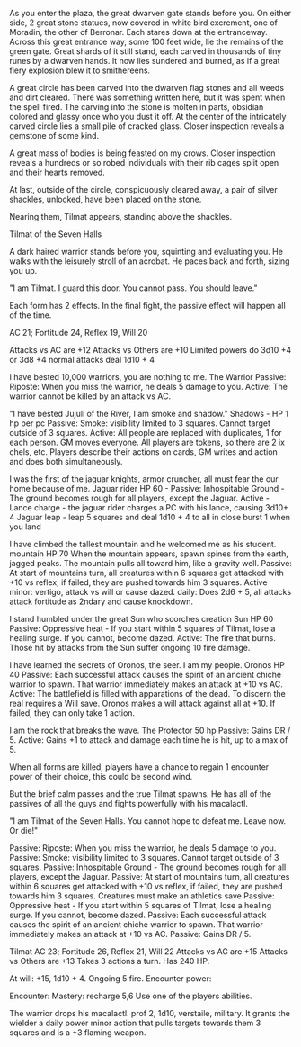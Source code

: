 As you enter the plaza, the great dwarven gate stands before you. On either side, 2 great stone statues, now covered in white bird excrement, one of Moradin, the other of Berronar. Each stares down at the entranceway. Across this great entrance way, some 100 feet wide, lie the remains of the green gate. Great shards of it still stand, each carved in thousands of tiny runes by a dwarven hands. It now lies sundered and burned, as if a great fiery explosion blew it to smithereens.

A great circle has been carved into the dwarven flag stones and all weeds and dirt cleared. There was something written here, but it was spent when the spell fired. The carving into the stone is molten in parts, obsidian colored and glassy once who you dust it off. At the center of the intricately carved circle lies a small pile of cracked glass. Closer inspection reveals a gemstone of some kind. 

A great mass of bodies is being feasted on my crows. Closer inspection reveals a hundreds or so robed individuals with their rib cages split open and their hearts removed.

At last, outside of the circle, conspicuously cleared away, a pair of silver shackles, unlocked, have been placed on the stone.

Nearing them, Tilmat appears, standing above the shackles.



Tilmat of the Seven Halls

A dark haired warrior stands before you, squinting and evaluating you. He walks with the leisurely stroll of an acrobat. He paces back and forth, sizing you up.

"I am Tilmat. I guard this door. You cannot pass. You should leave."

Each form has 2 effects. In the final fight, the passive effect will happen all of the time. 

AC 21; Fortitude 24, Reflex 19, Will 20

Attacks vs AC are +12
Attacks vs Others are +10
Limited powers do 3d10 +4 or 3d8 +4
normal attacks deal 1d10 + 4

I have bested 10,000 warriors, you are nothing to me.
The Warrior 
    Passive: Riposte: When you miss the warrior, he deals 5 damage to you.
    Active: The warrior cannot be killed by an attack vs AC. 

"I have bested Jujuli of the River, I am smoke and shadow."
Shadows - HP 1 hp per pc
    Passive: Smoke: visibility limited to 3 squares. Cannot target outside of 3 squares.
    Active: All people are replaced with duplicates, 1 for each person. GM moves everyone.
    All players are tokens, so there are 2 ix chels, etc. Players describe their actions on cards, GM writes and action and does both simultaneously.

I was the first of the jaguar knights, armor cruncher, all must fear the our home because of me.
Jaguar rider HP 60 - 
    Passive: Inhospitable Ground - The ground becomes rough for all players, except the Jaguar.
    Active - 
        Lance charge - the jaguar rider charges a PC with his lance, causing 3d10+ 4
        Jaguar leap - leap 5 squares and deal 1d10 + 4 to all in close burst 1 when you land


I have climbed the tallest mountain and he welcomed me as his student. 
mountain    HP 70
When the mountain appears, spawn spines from the earth, jagged peaks. The mountain pulls all toward him, like a gravity well.
    Passive: At start of mountains turn, all creatures within 6 squares get attacked with +10 vs reflex, if failed, they are pushed towards him 3 squares.
    Active minor: vertigo, attack vs will or cause dazed.
    daily: Does 2d6 + 5, all attacks attack fortitude as 2ndary and cause knockdown.

I stand humbled under the great Sun who scorches creation
Sun HP 60 
    Passive: Oppressive heat - If you start within 5 squares of Tilmat, lose a healing surge. If you cannot, become dazed.
    Active: The fire that burns. Those hit by attacks from the Sun suffer ongoing 10 fire damage.

I have learned the secrets of Oronos, the seer. I am my people.
Oronos HP 40
Passive: Each successful attack causes the spirit of an ancient chiche warrior to spawn. That warrior immediately makes an attack at +10 vs AC.
Active: The battlefield is filled with apparations of the dead. To discern the real requires a Will save. Oronos makes a will attack against all at +10. If failed, they can only take 1 action.

I am the rock that breaks the wave.
The Protector 50 hp
Passive: Gains DR / 5.
Active: Gains +1 to attack and damage each time he is hit, up to a max of 5.

When all forms are killed, players have a chance to regain 1 encounter power of their choice, this could be second wind.

But the brief calm passes and the true Tilmat spawns. He has all of the passives of all the guys and fights powerfully with his macalactl.

"I am Tilmat of the Seven Halls. You cannot hope to defeat me. Leave now. Or die!"

Passive: Riposte: When you miss the warrior, he deals 5 damage to you.
Passive: Smoke: visibility limited to 3 squares. Cannot target outside of 3 squares.
Passive: Inhospitable Ground - The ground becomes rough for all players, except the Jaguar.
Passive: At start of mountains turn, all creatures within 6 squares get attacked with +10 vs reflex, if failed, they are pushed towards him 3 squares. Creatures must make an athletics save
Passive: Oppressive heat - If you start within 5 squares of Tilmat, lose a healing surge. If you cannot, become dazed.
Passive: Each successful attack causes the spirit of an ancient chiche warrior to spawn. That warrior immediately makes an attack at +10 vs AC.
Passive: Gains DR / 5.

Tilmat 
AC 23; Fortitude 26, Reflex 21, Will 22
Attacks vs AC are +15
Attacks vs Others are +13
Takes 3 actions a turn. Has 240 HP.

At will: +15, 1d10 + 4. Ongoing 5 fire.
Encounter power:


Encounter: Mastery: recharge 5,6
Use one of the players abilities.

The warrior drops his macalactl. prof 2, 1d10, verstaile, military.
It grants the wielder a daily power minor action that pulls targets towards them 3 squares and is a +3 flaming weapon.



